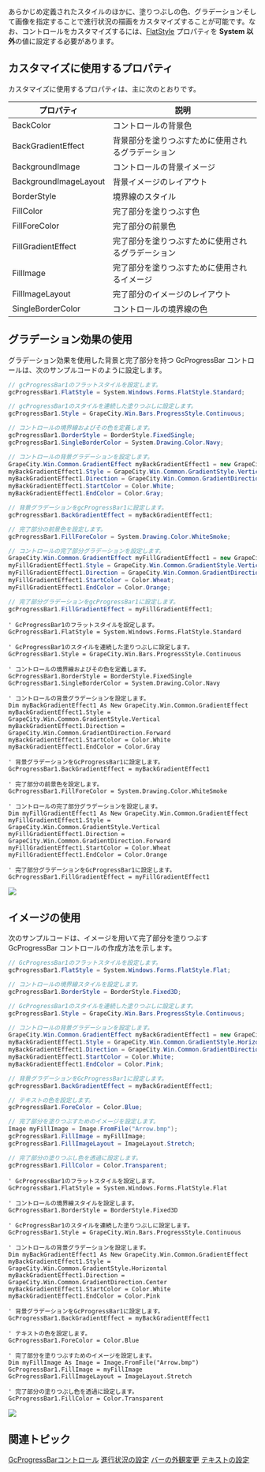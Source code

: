 あらかじめ定義されたスタイルのほかに、塗りつぶしの色、グラデーションそして画像を指定することで進行状況の描画をカスタマイズすることが可能です。なお、コントロールをカスタマイズするには、[FlatStyle](gcdocsite__documentlink?toc-item-id=6d2e3f79-0fa2-4313-9c96-9769659f1a3e) プロパティを **System 以外**の値に設定する必要があります。

## カスタマイズに使用するプロパティ

カスタマイズに使用するプロパティは、主に次のとおりです。

| プロパティ | 説明 |
| ----- | --- |
| BackColor | コントロールの背景色 |
| BackGradientEffect | 背景部分を塗りつぶすために使用されるグラデーション |
| BackgroundImage | コントロールの背景イメージ |
| BackgroundImageLayout | 背景イメージのレイアウト |
| BorderStyle | 境界線のスタイル |
| FillColor | 完了部分を塗りつぶす色 |
| FillForeColor | 完了部分の前景色 |
| FillGradientEffect | 完了部分を塗りつぶすために使用されるグラデーション |
| FillImage | 完了部分を塗りつぶすために使用されるイメージ |
| FillImageLayout | 完了部分のイメージのレイアウト |
| SingleBorderColor | コントロールの境界線の色 |

## グラデーション効果の使用

グラデーション効果を使用した背景と完了部分を持つ GcProgressBar コントロールは、次のサンプルコードのように設定します。

```csharp
// gcProgressBar1のフラットスタイルを設定します。
gcProgressBar1.FlatStyle = System.Windows.Forms.FlatStyle.Standard;

// gcProgressBar1のスタイルを連続した塗りつぶしに設定します。
gcProgressBar1.Style = GrapeCity.Win.Bars.ProgressStyle.Continuous;

// コントロールの境界線およびその色を定義します。
gcProgressBar1.BorderStyle = BorderStyle.FixedSingle;
gcProgressBar1.SingleBorderColor = System.Drawing.Color.Navy;

// コントロールの背景グラデーションを設定します。
GrapeCity.Win.Common.GradientEffect myBackGradientEffect1 = new GrapeCity.Win.Common.GradientEffect();
myBackGradientEffect1.Style = GrapeCity.Win.Common.GradientStyle.Vertical;
myBackGradientEffect1.Direction = GrapeCity.Win.Common.GradientDirection.Forward;
myBackGradientEffect1.StartColor = Color.White;
myBackGradientEffect1.EndColor = Color.Gray;

// 背景グラデーションをgcProgressBar1に設定します。
gcProgressBar1.BackGradientEffect = myBackGradientEffect1;

// 完了部分の前景色を設定します。
gcProgressBar1.FillForeColor = System.Drawing.Color.WhiteSmoke;

// コントロールの完了部分グラデーションを設定します。
GrapeCity.Win.Common.GradientEffect myFillGradientEffect1 = new GrapeCity.Win.Common.GradientEffect();
myFillGradientEffect1.Style = GrapeCity.Win.Common.GradientStyle.Vertical;
myFillGradientEffect1.Direction = GrapeCity.Win.Common.GradientDirection.Forward;
myFillGradientEffect1.StartColor = Color.Wheat;
myFillGradientEffect1.EndColor = Color.Orange;

// 完了部分グラデーションをgcProgressBar1に設定します。
gcProgressBar1.FillGradientEffect = myFillGradientEffect1;
```

```vbnet
' GcProgressBar1のフラットスタイルを設定します。
GcProgressBar1.FlatStyle = System.Windows.Forms.FlatStyle.Standard

' GcProgressBar1のスタイルを連続した塗りつぶしに設定します。
GcProgressBar1.Style = GrapeCity.Win.Bars.ProgressStyle.Continuous

' コントロールの境界線およびその色を定義します。
GcProgressBar1.BorderStyle = BorderStyle.FixedSingle
GcProgressBar1.SingleBorderColor = System.Drawing.Color.Navy

' コントロールの背景グラデーションを設定します。
Dim myBackGradientEffect1 As New GrapeCity.Win.Common.GradientEffect
myBackGradientEffect1.Style = GrapeCity.Win.Common.GradientStyle.Vertical
myBackGradientEffect1.Direction = GrapeCity.Win.Common.GradientDirection.Forward
myBackGradientEffect1.StartColor = Color.White
myBackGradientEffect1.EndColor = Color.Gray

' 背景グラデーションをGcProgressBar1に設定します。
GcProgressBar1.BackGradientEffect = myBackGradientEffect1

' 完了部分の前景色を設定します。
GcProgressBar1.FillForeColor = System.Drawing.Color.WhiteSmoke

' コントロールの完了部分グラデーションを設定します。
Dim myFillGradientEffect1 As New GrapeCity.Win.Common.GradientEffect
myFillGradientEffect1.Style = GrapeCity.Win.Common.GradientStyle.Vertical
myFillGradientEffect1.Direction = GrapeCity.Win.Common.GradientDirection.Forward
myFillGradientEffect1.StartColor = Color.Wheat
myFillGradientEffect1.EndColor = Color.Orange

' 完了部分グラデーションをGcProgressBar1に設定します。
GcProgressBar1.FillGradientEffect = myFillGradientEffect1
```

![](/DOCUMENT_SITE_LINK_PREFIX_HERE/document-site-files/images/06fadbb1-c461-433a-b385-ae4966e56069/images/gcprogressbar.customizesample1.png)

## イメージの使用

次のサンプルコードは、イメージを用いて完了部分を塗りつぶす GcProgressBar コントロールの作成方法を示します。

```csharp
// GcProgressBar1のフラットスタイルを設定します。
gcProgressBar1.FlatStyle = System.Windows.Forms.FlatStyle.Flat;

// コントロールの境界線スタイルを設定します。
gcProgressBar1.BorderStyle = BorderStyle.Fixed3D;

// GcProgressBar1のスタイルを連続した塗りつぶしに設定します。
gcProgressBar1.Style = GrapeCity.Win.Bars.ProgressStyle.Continuous;

// コントロールの背景グラデーションを設定します。
GrapeCity.Win.Common.GradientEffect myBackGradientEffect1 = new GrapeCity.Win.Common.GradientEffect();
myBackGradientEffect1.Style = GrapeCity.Win.Common.GradientStyle.Horizontal;
myBackGradientEffect1.Direction = GrapeCity.Win.Common.GradientDirection.Center;
myBackGradientEffect1.StartColor = Color.White;
myBackGradientEffect1.EndColor = Color.Pink;

// 背景グラデーションをGcProgressBar1に設定します。
gcProgressBar1.BackGradientEffect = myBackGradientEffect1;

// テキストの色を設定します。
gcProgressBar1.ForeColor = Color.Blue;

// 完了部分を塗りつぶすためのイメージを設定します。
Image myFillImage = Image.FromFile("Arrow.bmp");
gcProgressBar1.FillImage = myFillImage;
gcProgressBar1.FillImageLayout = ImageLayout.Stretch;

// 完了部分の塗りつぶし色を透過に設定します。
gcProgressBar1.FillColor = Color.Transparent;
```

```vbnet
' GcProgressBar1のフラットスタイルを設定します。
GcProgressBar1.FlatStyle = System.Windows.Forms.FlatStyle.Flat

' コントロールの境界線スタイルを設定します。
GcProgressBar1.BorderStyle = BorderStyle.Fixed3D

' GcProgressBar1のスタイルを連続した塗りつぶしに設定します。
GcProgressBar1.Style = GrapeCity.Win.Bars.ProgressStyle.Continuous

' コントロールの背景グラデーションを設定します。
Dim myBackGradientEffect1 As New GrapeCity.Win.Common.GradientEffect
myBackGradientEffect1.Style = GrapeCity.Win.Common.GradientStyle.Horizontal
myBackGradientEffect1.Direction = GrapeCity.Win.Common.GradientDirection.Center
myBackGradientEffect1.StartColor = Color.White
myBackGradientEffect1.EndColor = Color.Pink

' 背景グラデーションをGcProgressBar1に設定します。
GcProgressBar1.BackGradientEffect = myBackGradientEffect1

' テキストの色を設定します。
GcProgressBar1.ForeColor = Color.Blue

' 完了部分を塗りつぶすためのイメージを設定します。
Dim myFillImage As Image = Image.FromFile("Arrow.bmp")
GcProgressBar1.FillImage = myFillImage
GcProgressBar1.FillImageLayout = ImageLayout.Stretch

' 完了部分の塗りつぶし色を透過に設定します。
GcProgressBar1.FillColor = Color.Transparent
```

![](/DOCUMENT_SITE_LINK_PREFIX_HERE/document-site-files/images/06fadbb1-c461-433a-b385-ae4966e56069/images/gcprogressbar.customizesample2.png)

## 関連トピック

[GcProgressBarコントロール](gcdocsite__documentlink?toc-item-id=d33d3278-ef9c-4ab3-906a-e06a035034f7)
[進行状況の設定](gcdocsite__documentlink?toc-item-id=d62a2f0c-bdf1-42c3-84f7-ebee10050cf1)
[バーの外観変更](gcdocsite__documentlink?toc-item-id=ef661071-c4ef-473f-81f5-085a30474652)
[テキストの設定](gcdocsite__documentlink?toc-item-id=27a0a00c-5dfe-4596-a7c7-5d58a5710c73)
